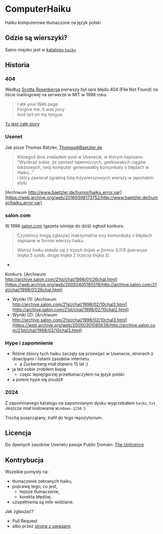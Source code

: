 # ComputerHaiku

Haiku komputerowe tłumaczone na język polski

## Gdzie są wierszyki?

Samo mięsko jest w [katalogu `haiku`](tree/main/haiku)

## Historia

### 404

Według [Scotta Rosenberga](https://en.wikipedia.org/wiki/Scott_Rosenberg_(journalist)) pierwszy był opis błędu 404 (File
Not Found) na liście mailingowej na serwerze w MIT w 1996 roku:

> I ate your Web page.  
> Forgive me. It was juicy  
> And tart on my tongue.

[Tu jest całe story](https://web.archive.org/web/20110818224042/http://www.salon.com/21st/rose/1998/02/24straight.html)

### Usenet

Jak pisze Thomas Bätzler, <Thomas@Baetzler.de>

> Któregoś dnia znalazłem post w Usenecie, w którym napisano:  
> "Wyobraź sobie, że zamiast tajemniczych, geekowskich ciągów tekstowych, twój komputer generowałby komunikaty o błędach
> w Haiku..."  
> i który zawierał zgrabną listę trzywierszowych wierszy w japońskim stylu

[Archiwum http://www.baetzler.de/humor/haiku_error.var](https://web.archive.org/web/20160306173752/http://www.baetzler.de/humor/haiku_error.var)

### salon.com

W 1998 [salon.com](https://salon.com) (gazeta istnieje do dziś) ogłosił konkurs:

> Czytelnicy mogą zgłaszać maksymalnie trzy komunikaty o błędach napisane w formie wierszy haiku.
>
> _Wiersz haiku składa się z trzech linijek w formie 5/7/5 (pierwsza linijka 5 sylab, druga linijka 7, trzecia linijka
5)._

-

Konkurs: [Archiwum http://archive.salon.com/21st/chal/1998/01/26chal.html](https://web.archive.org/web/20050405185518/http://archive.salon.com/21st/chal/1998/01/26chal.html)

- Wyniki (1): [Archiwum http://archive.salon.com/21st/chal/1998/02/10chal2.html](http://archive.salon.com/21st/chal/1998/02/10chal2.html)
- Wyniki (2): [Archiwum http://archive.salon.com/21st/chal/1998/02/10chal3.html](https://web.archive.org/web/20050301085638/http://archive.salon.com/21st/chal/1998/02/10chal3.html)

### Hype i zapomnienie

- Różne zbiory tych haiku zaczęły się przewijać w Usenecie, stronach z dowcipami i listami zasobów internetu
    - a Zuckerberg miał dopiero 15 lat :)
- ja też sobie zrobiłem kopię
    - część lepiej/gorzej przetłumaczyłem na język polski
- a potem hype się znudził

### 2024

Z zapomnianego katalogu na zapomnianym dysku wygrzebałem `haiku.txt` Jeszcze miał kodowanie `Windows-1250` :)

Trochę posprzątany, trafił do tego repozytorium.

## Licencja

Do dawnych zasobów Usenetu pasuje Public
Domain: [The Unlicence](https://github.com/jbanaszczyk/ComputerHaiku/blob/main/LICENSE)

## Kontrybucja

Wszelkie pomysły na:

- tłumaczenie zebranych haiku,
- poprawę tego, co jest,
    - lepsze tłumaczenie,
    - korekta błędów,
- uzupełnienia
  są mile widziane.

Jak zgłaszać?

- Pull Request
- albo przez [stronę z uwagami](https://github.com/jbanaszczyk/ComputerHaiku/issues)
